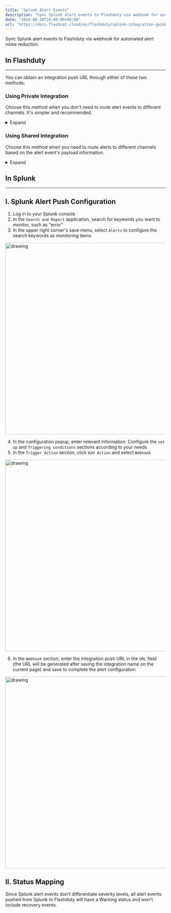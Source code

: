 ```yaml
---
title: "Splunk Alert Events"
description: "Sync Splunk alert events to Flashduty via webhook for automated alert noise reduction"
date: "2024-08-20T10:00:00+08:00"
url: "https://docs.flashcat.cloud/en/flashduty/splunk-integration-guide"
---
```


Sync Splunk alert events to Flashduty via webhook for automated alert noise reduction.

<div class="hide">

## In Flashduty
---
You can obtain an integration push URL through either of these two methods:

### Using Private Integration

Choose this method when you don't need to route alert events to different channels. It's simpler and recommended.

<details>
  <summary>Expand</summary>
  
  1. Go to the Flashduty console, select **Channel**, and enter a specific channel's details page
  2. Select the **Integration** tab, click **Add Integration** to enter the integration page
  3. Choose **Splunk** integration and click **Save** to generate a card
  4. Click the generated card to view the **push URL**, copy it for later use, and you're Done
  
</details>

### Using Shared Integration

Choose this method when you need to route alerts to different channels based on the alert event's payload information.

<details>
  <summary>Expand</summary>
  
  1. Go to the Flashduty console, select **Integration Center=>Alert Events** to enter the integration selection page
  2. Select **Splunk** integration:
        - **Integration Name**: Define a name for this integration
  3. Click **Save** and copy the newly generated **push URL** for later use
  4. Click **Create Route** to configure routing rules for the integration. You can match different alerts to different channels based on conditions, or set a default channel as a fallback and adjust as needed later
  5. Done
    
</details>
</div>

## In Splunk
---

<div class="md-block">

## I. Splunk Alert Push Configuration

1. Log in to your Splunk console
2. In the `Search and Report` application, search for keywords you want to monitor, such as "error"
3. In the upper right corner's save menu, select `Alerts` to configure the search keywords as monitoring items

<img alt="drawing" width="600" src="https://download.flashcat.cloud/flashduty/doc/splunk-1.png" />

4. In the configuration popup, enter relevant information. Configure the `set up` and `Triggering conditions` sections according to your needs
5. In the `Trigger Action` section, click `Add Action` and select `Webhook`

<img alt="drawing" width="600" src="https://download.flashcat.cloud/flashduty/doc/splunk-2.png" />

6. In the `Webhook` section, enter the integration push URL in the `URL` field (the URL will be generated after saving the integration name on the current page) and save to complete the alert configuration

<img alt="drawing" width="600" src="https://download.flashcat.cloud/flashduty/doc/splunk-3.png" />

</dev>

## II. Status Mapping

<div class="md-block">
Since Splunk alert events don't differentiate severity levels, all alert events pushed from Splunk to Flashduty will have a Warning status and won't include recovery events.
</div>
